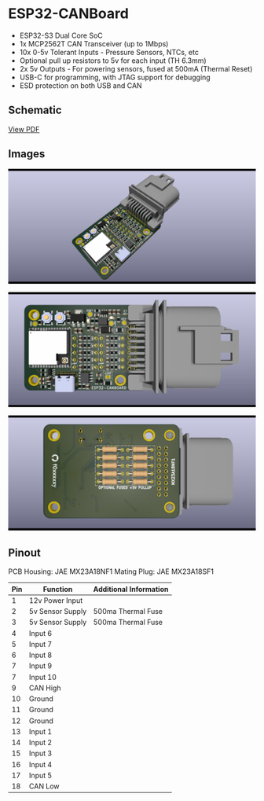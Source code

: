 # ESP32-CANBoard
* ESP32-S3 Dual Core SoC
* 1x MCP2562T CAN Transceiver (up to 1Mbps)
* 10x 0-5v Tolerant Inputs - Pressure Sensors, NTCs, etc
* Optional pull up resistors to 5v for each input (TH 6.3mm)
* 2x 5v Outputs - For powering sensors, fused at 500mA (Thermal Reset)
* USB-C for programming, with JTAG support for debugging
* ESD protection on both USB and CAN

## Schematic
[View PDF](docs/esp32-canboard-schematic.pdf)

## Images
![esp32-canboard-iso](docs/esp32-canboard-iso.png)

![esp32-canboard-top](docs/esp32-canboard-top.png)

![esp32-canboard-bottom](docs/esp32-canboard-bottom.png)

## Pinout
PCB Housing: JAE MX23A18NF1
Mating Plug: JAE MX23A18SF1

|Pin|Function|Additional Information|
|---|---|---|
|1|12v Power Input||
|2|5v Sensor Supply|500ma Thermal Fuse|
|3|5v Sensor Supply|500ma Thermal Fuse|
|4|Input 6||
|5|Input 7||
|6|Input 8||
|7|Input 9||
|7|Input 10||
|9|CAN High||
|10|Ground||
|11|Ground||
|12|Ground||
|13|Input 1||
|14|Input 2||
|15|Input 3||
|16|Input 4||
|17|Input 5||
|18|CAN Low||